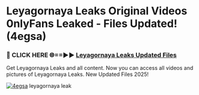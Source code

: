 # Leyagornaya Leaks Original Videos 0nlyFans Leaked - Files Updated! (4egsa)

<h3>🔴 CLICK HERE 🌐==►► <a href="https://tinyurl.com/ms9xzufz" rel="nofollow">Leyagornaya Leaks Updated Files</a></h3>

Get Leyagornaya Leaks and all content. Now you can access all videos and pictures of Leyagornaya Leaks. New Updated Files 2025!

[![4egsa](https://i.imgur.com/PQ7UWWw.gif)](https://tinyurl.com/ms9xzufz)
leyagornaya leak